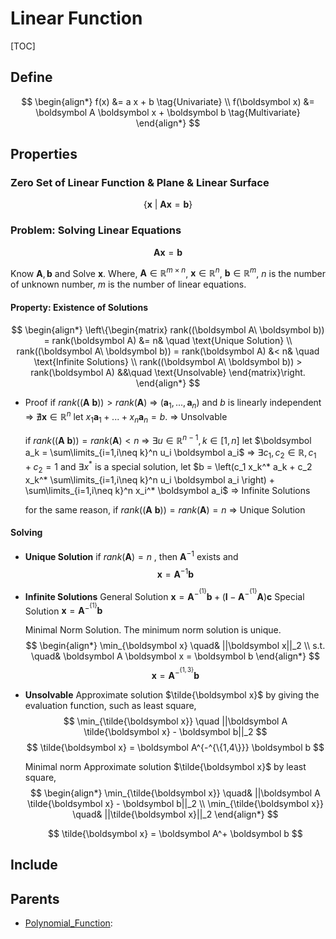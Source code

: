 # Linear Function

[TOC]

## Define

$$
\begin{align*}
  f(x) &= a x + b \tag{Univariate}  \\
  f(\boldsymbol x) &= \boldsymbol A \boldsymbol x + \boldsymbol b  \tag{Multivariate}
\end{align*}
$$

## Properties

### Zero Set of Linear Function & Plane & Linear Surface 

$$
\{\boldsymbol x \ |\ \boldsymbol A \boldsymbol x = \boldsymbol b \}
$$

### Problem: Solving Linear Equations 

$$
\boldsymbol A \boldsymbol x = \boldsymbol b
$$

Know $\boldsymbol A, \boldsymbol b$ and Solve $\boldsymbol x$. Where, $\boldsymbol A \in \mathbb R^{m \times n}$, $\boldsymbol x \in \mathbb R^{n}$, $\boldsymbol b \in \mathbb R^m$, $n$ is the number of unknown number, $m$ is the number of linear equations.

#### Property: Existence of Solutions  

$$
\begin{align*}
  \left\{\begin{matrix}
    rank((\boldsymbol A\ \boldsymbol b)) = rank(\boldsymbol A) &= n& \quad \text{Unique Solution}  \\
    rank((\boldsymbol A\ \boldsymbol b)) = rank(\boldsymbol A) &< n& \quad \text{Infinite Solutions}  \\
    rank((\boldsymbol A\ \boldsymbol b)) > rank(\boldsymbol A) &&\quad \text{Unsolvable}
  \end{matrix}\right.
\end{align*}
$$

- Proof 
  if $rank((\boldsymbol A\ \boldsymbol b)) > rank(\boldsymbol A)$ 
  $\Rightarrow$ $(\boldsymbol a_1,...,\boldsymbol a_n)$ and $b$ is linearly independent 
  $\Rightarrow$ $\nexists \boldsymbol x \in \mathbb R^{n}$ let $x_1 \boldsymbol a_1 + ... + x_n \boldsymbol a_n = b$. 
  $\Rightarrow$ Unsolvable

  if $rank((\boldsymbol A\ \boldsymbol b)) = rank(\boldsymbol A) < n$ 
  $\Rightarrow$ $\exists u \in \mathbb R^{n-1}, k \in [1, n]$ let $\boldsymbol a_k = \sum\limits_{i=1,i\neq k}^n u_i \boldsymbol a_i$ 
  $\Rightarrow$ $\exists c_1, c_2 \in \mathbb R, c_1 + c_2 = 1$ and $\exists x^*$ is a special solution, let $b = \left(c_1 x_k^* a_k + c_2 x_k^* \sum\limits_{i=1,i\neq k}^n u_i \boldsymbol a_i \right) + \sum\limits_{i=1,i\neq k}^n x_i^* \boldsymbol a_i$ 
  $\Rightarrow$ Infinite Solutions

  for the same reason, if $rank((\boldsymbol A\ \boldsymbol b)) = rank(\boldsymbol A) = n$ 
  $\Rightarrow$ Unique Solution

#### Solving  

- **Unique Solution**
  if $rank(\boldsymbol A) = n$ , then $\boldsymbol A^{-1}$ exists and
  $$
  \boldsymbol x = \boldsymbol A^{-1} \boldsymbol b
  $$
  
- **Infinite Solutions**
  General Solution $\boldsymbol x = \boldsymbol A^{-^{\{1\}}} \boldsymbol b + (\boldsymbol I - \boldsymbol A^{-^{\{1\}}} \boldsymbol A) \boldsymbol c$ 
  Special Solution $\boldsymbol x = \boldsymbol A^{-^{\{1\}}} \boldsymbol b$  

  Minimal Norm Solution. The minimum norm solution is unique.
  $$
  \begin{align*}
    \min_{\boldsymbol x} \quad& ||\boldsymbol x||_2  \\
    s.t. \quad& \boldsymbol A \boldsymbol x = \boldsymbol b
  \end{align*}
  $$
  $$
  \boldsymbol x = \boldsymbol A^{-^{\{1,3\}}} \boldsymbol b
  $$
  
- **Unsolvable**
  Approximate solution $\tilde{\boldsymbol x}$ by giving the evaluation function, such as least square,
  $$
  \min_{\tilde{\boldsymbol x}} \quad ||\boldsymbol A \tilde{\boldsymbol x} - \boldsymbol b||_2
  $$
  $$
  \tilde{\boldsymbol x} = \boldsymbol A^{-^{\{1,4\}}} \boldsymbol b
  $$

  Minimal norm Approximate solution $\tilde{\boldsymbol x}$ by least square,
  $$
  \begin{align*}
    \min_{\tilde{\boldsymbol x}} \quad& ||\boldsymbol A \tilde{\boldsymbol x} - \boldsymbol b||_2  \\
    \min_{\tilde{\boldsymbol x}} \quad& ||\tilde{\boldsymbol x}||_2
  \end{align*}
  $$
  
  $$
  \tilde{\boldsymbol x} = \boldsymbol A^+ \boldsymbol b
  $$

## Include

## Parents

- [Polynomial_Function](./Polynomial_Function.md): 


